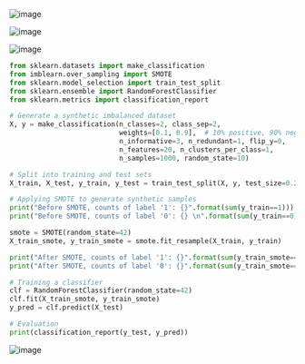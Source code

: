 ![image](https://github.com/user-attachments/assets/0dbb7e00-784d-4854-9166-367f2f90010d)

![image](https://github.com/user-attachments/assets/f9d9257e-28e0-4fee-8bb5-25bb680704fb)

![image](https://github.com/user-attachments/assets/50e1649b-8477-4c0f-8000-d520b40b5736)

```python
from sklearn.datasets import make_classification
from imblearn.over_sampling import SMOTE
from sklearn.model_selection import train_test_split
from sklearn.ensemble import RandomForestClassifier
from sklearn.metrics import classification_report

# Generate a synthetic imbalanced dataset
X, y = make_classification(n_classes=2, class_sep=2,
                           weights=[0.1, 0.9],  # 10% positive, 90% negative
                           n_informative=3, n_redundant=1, flip_y=0,
                           n_features=20, n_clusters_per_class=1,
                           n_samples=1000, random_state=10)

# Split into training and test sets
X_train, X_test, y_train, y_test = train_test_split(X, y, test_size=0.25, random_state=42)

# Applying SMOTE to generate synthetic samples
print("Before SMOTE, counts of label '1': {}".format(sum(y_train==1)))
print("Before SMOTE, counts of label '0': {} \n".format(sum(y_train==0)))

smote = SMOTE(random_state=42)
X_train_smote, y_train_smote = smote.fit_resample(X_train, y_train)

print("After SMOTE, counts of label '1': {}".format(sum(y_train_smote==1)))
print("After SMOTE, counts of label '0': {}".format(sum(y_train_smote==0)))

# Training a classifier
clf = RandomForestClassifier(random_state=42)
clf.fit(X_train_smote, y_train_smote)
y_pred = clf.predict(X_test)

# Evaluation
print(classification_report(y_test, y_pred))
```
![image](https://github.com/user-attachments/assets/b28a1e6b-a2a3-4957-91e4-7b66c85a8c1d)






